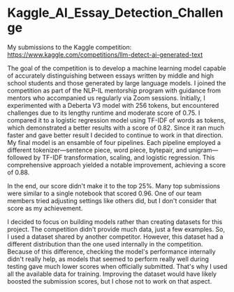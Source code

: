 # Kaggle_AI_Essay_Detection_Challenge
My submissions to the Kaggle competition:
https://www.kaggle.com/competitions/llm-detect-ai-generated-text

The goal of the competition is to develop a machine learning model capable of accurately distinguishing between essays written by middle and high school students and those generated by large language models. I joined the competition as part of the NLP-IL mentorship program with guidance from mentors who accompanied us regularly via Zoom sessions.
Initially, I experimented with a Deberta V3 model with 256 tokens, but encountered challenges due to its lengthy runtime and moderate score of 0.75. I compared it to a logistic regression model using TF-IDF of words as tokens, which demonstrated a better results with a score of 0.82. Since it ran much faster and gave better result I decided to continue to work in that direction. My final model is an ensamble of four pipelines. Each pipeline employed a different tokenizer—sentence piece, word piece, bytepair, and unigram—followed by TF-IDF transformation, scaling, and logistic regression. This comprehensive approach yielded a notable improvement, achieving a score of 0.88.

In the end, our score didn't make it to the top 25%. Many top submissions were similar to a single notebook that scored 0.96. One of our team members tried adjusting settings like others did, but I don't consider that score as my achievement. 

I decided to focus on building models rather than creating datasets for this project. The competition didn't provide much data, just a few examples. So, I used a dataset shared by another competitor. However, this dataset had a different distribution than the one used internally in the competition. Because of this difference, checking the model's performance internally didn't really help, as models that seemed to perform really well during testing gave much lower scores when officially submitted. That's why I used all the available data for training. Improving the dataset would have likely boosted the submission scores, but I chose not to work on that aspect.
